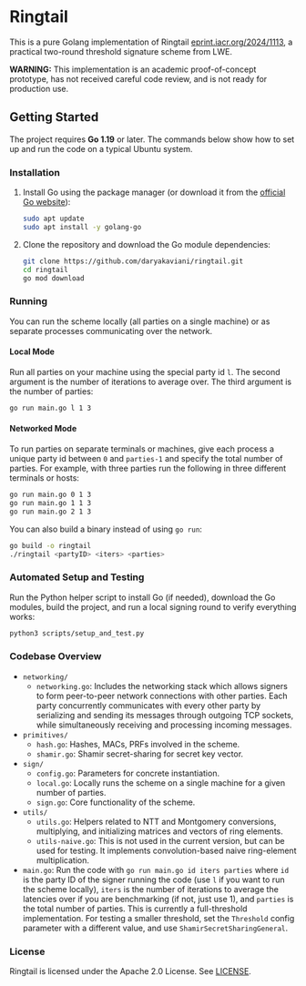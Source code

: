 # Ringtail

This is a pure Golang implementation of Ringtail [eprint.iacr.org/2024/1113](https://eprint.iacr.org/2024/1113), a practical two-round threshold signature scheme from LWE.

**WARNING:** This implementation is an academic proof-of-concept prototype, has not received careful code review, and is not ready for production use.

## Getting Started

The project requires **Go 1.19** or later. The commands below show how to set up
and run the code on a typical Ubuntu system.

### Installation

1. Install Go using the package manager (or download it from the [official Go
   website](https://go.dev/dl/)):

   ```bash
   sudo apt update
   sudo apt install -y golang-go
   ```

2. Clone the repository and download the Go module dependencies:

   ```bash
   git clone https://github.com/daryakaviani/ringtail.git
   cd ringtail
   go mod download
   ```

### Running

You can run the scheme locally (all parties on a single machine) or as separate
processes communicating over the network.

#### Local Mode

Run all parties on your machine using the special party id `l`. The second
argument is the number of iterations to average over. The third argument is the
number of parties:

```bash
go run main.go l 1 3
```

#### Networked Mode

To run parties on separate terminals or machines, give each process a unique
party id between `0` and `parties-1` and specify the total number of parties. For
example, with three parties run the following in three different terminals or
hosts:

```bash
go run main.go 0 1 3
go run main.go 1 1 3
go run main.go 2 1 3
```

You can also build a binary instead of using `go run`:

```bash
go build -o ringtail
./ringtail <partyID> <iters> <parties>
```

### Automated Setup and Testing

Run the Python helper script to install Go (if needed), download the Go modules, build the project, and run a local signing round to verify everything works:

```bash
python3 scripts/setup_and_test.py
```

### Codebase Overview
- `networking/`
    - `networking.go`: Includes the networking stack which allows signers to form peer-to-peer network connections with other parties. Each party concurrently communicates with every other party by serializing and sending its messages through outgoing TCP sockets, while simultaneously receiving and processing incoming messages.
- `primitives/`
    - `hash.go`: Hashes, MACs, PRFs involved in the scheme.
    - `shamir.go`: Shamir secret-sharing for secret key vector.
- `sign/`
    - `config.go`: Parameters for concrete instantiation.
    - `local.go`: Locally runs the scheme on a single machine for a given number of parties.
    - `sign.go`: Core functionality of the scheme.
- `utils/`
    - `utils.go`: Helpers related to NTT and Montgomery conversions, multiplying, and initializing matrices and vectors of ring elements.
    - `utils-naive.go`: This is not used in the current version, but can be used for testing. It implements convolution-based naive ring-element multiplication.
- `main.go`: Run the code with `go run main.go id iters parties` where `id` is the party ID of the signer running the code (use `l` if you want to run the scheme locally), `iters` is the number of iterations to average the latencies over if you are benchmarking (if not, just use 1), and `parties` is the total number of parties. This is currently a full-threshold implementation. For testing a smaller threshold, set the `Threshold` config parameter with a different value, and use `ShamirSecretSharingGeneral`.

### License

Ringtail is licensed under the Apache 2.0 License. See [LICENSE](https://github.com/daryakaviani/ringtail/blob/main/LICENSE).

